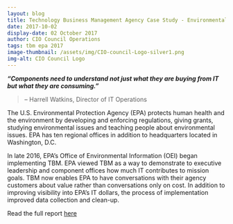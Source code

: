 ```yaml
---
layout: blog
title: Technology Business Management Agency Case Study - Environmental Protection Agency (EPA)
date: 2017-10-02
display-date: 02 October 2017
author: CIO Council Operations
tags: tbm epa 2017
image-thumbnail: /assets/img/CIO-council-Logo-silver1.png
img-alt: CIO Council Logo
---
```

_**“Components need to understand not just what they are buying from IT but what they are consuming.”**_
> – Harrell Watkins, Director of IT Operations

The U.S. Environmental Protection Agency (EPA) protects human health and the environment by developing and enforcing regulations, giving grants, studying environmental issues and teaching people about environmental issues. EPA has ten regional offices in addition to headquarters located in Washington, D.C.

In late 2016, EPA’s Office of Environmental Information (OEI) began implementing TBM. EPA viewed TBM as a way to demonstrate to executive leadership and component offices how much IT contributes to mission goals. TBM now enables EPA to have conversations with their agency customers about value rather than conversations only on cost. In addition to improving visibility into EPA’s IT dollars, the process of implementation improved data collection and clean-up.

Read the full report [here](https://s3.amazonaws.com/sitesusa/wp-content/uploads/sites/1151/2017/10/TBM-EPA-Case-Study.pdf)

